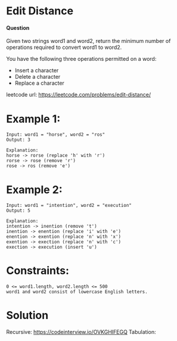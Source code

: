 # Edit Distance
 
#### Question
Given two strings word1 and word2, return the minimum number of operations required to convert word1 to word2.

You have the following three operations permitted on a word:

* Insert a character
* Delete a character
* Replace a character

leetcode url: https://leetcode.com/problems/edit-distance/

# Example 1:

```
Input: word1 = "horse", word2 = "ros"
Output: 3

Explanation: 
horse -> rorse (replace 'h' with 'r')
rorse -> rose (remove 'r')
rose -> ros (remove 'e')
 ```
 
# Example 2:

```
Input: word1 = "intention", word2 = "execution"
Output: 5

Explanation: 
intention -> inention (remove 't')
inention -> enention (replace 'i' with 'e')
enention -> exention (replace 'n' with 'x')
exention -> exection (replace 'n' with 'c')
exection -> execution (insert 'u')
```

# Constraints:
```
0 <= word1.length, word2.length <= 500
word1 and word2 consist of lowercase English letters.
```

 
# Solution
Recursive: https://codeinterview.io/OVKGHIFEGQ
Tabulation: 
